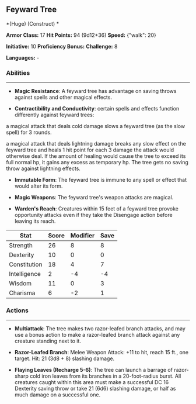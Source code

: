 ## Feyward Tree
*(Huge) (Construct) *

**Armor Class:** 17
**Hit Points:** 94 (9d12+36)
**Speed:** {"walk": 20}

**Initiative:** 10
**Proficiency Bonus:**
**Challenge:** 8

**Languages:** -

### Abilities
 --- 
- **Magic Resistance**: A feyward tree has advantage on saving throws against spells and other magical effects.

- **Contractibility and Conductivity**: certain spells and effects function differently against feyward trees:

a magical attack that deals cold damage slows a feyward tree (as the slow spell) for 3 rounds.

a magical attack that deals lightning damage breaks any slow effect on the feyward tree and heals 1 hit point for each 3 damage the attack would otherwise deal. If the amount of healing would cause the tree to exceed its full normal hp, it gains any excess as temporary hp. The tree gets no saving throw against lightning effects.

- **Immutable Form**: The feyward tree is immune to any spell or effect that would alter its form.

- **Magic Weapons**: The feyward tree's weapon attacks are magical.

- **Warden's Reach**: Creatures within 15 feet of a feyward tree provoke opportunity attacks even if they take the Disengage action before leaving its reach.



| Stat | Score | Modifier | Save |
| ---- | ---- | ---- | ---- |
| Strength | 26 | 8 | 8 |
| Dexterity | 10 | 0 | 0 |
| Constitution | 18 | 4 | 7 |
| Intelligence | 2 | -4 | -4 |
| Wisdom | 11 | 0 | 3 |
| Charisma | 6 | -2 | 1 |

### Actions
 --- 
- **Multiattack**: The tree makes two razor-leafed branch attacks, and may use a bonus action to make a razor-leafed branch attack against any creature standing next to it.

- **Razor-Leafed Branch**: Melee Weapon Attack: +11 to hit, reach 15 ft., one target. Hit: 21 (3d8 + 8) slashing damage.

- **Flaying Leaves (Recharge 5-6)**: The tree can launch a barrage of razor-sharp cold iron leaves from its branches in a 20-foot-radius burst. All creatures caught within this area must make a successful DC 16 Dexterity saving throw or take 21 (6d6) slashing damage, or half as much damage on a successful one.

